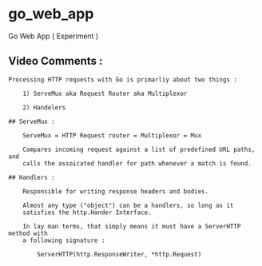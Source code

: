# go_web_app
Go Web App ( Experiment )


## Video Comments :
    
    Processing HTTP requests with Go is primarliy about two things :

        1) ServeMux aka Request Router aka Multiplexor

        2) Handelers

    ## ServeMux :

        ServeMux = HTTP Request router = Multiplexor = Mux

        Compares incoming request against a list of predefined URL paths, and 
        calls the assoicated handler for path whenever a match is found.

    ## Handlers :

        Responsible for writing response headers and bodies.

        Almost any type ("object") can be a handlers, so long as it 
        satisfies the http.Hander Interface.

        In lay man terms, that simply means it must have a ServerHTTP method with
        a following signature :

            ServerHTTP(http.ResponseWriter, *http.Request)




